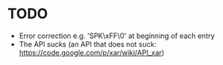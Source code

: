 TODO
====
* Error correction e.g. 'SPK\xFF\0' at beginning of each entry
* The API sucks (an API that does not suck: https://code.google.com/p/xar/wiki/API_xar)
